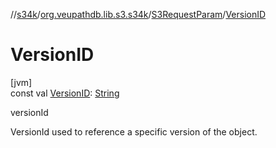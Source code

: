 //[s34k](../../../index.md)/[org.veupathdb.lib.s3.s34k](../index.md)/[S3RequestParam](index.md)/[VersionID](-version-i-d.md)

# VersionID

[jvm]\
const val [VersionID](-version-i-d.md): [String](https://kotlinlang.org/api/latest/jvm/stdlib/kotlin/-string/index.html)

versionId

VersionId used to reference a specific version of the object.
